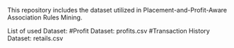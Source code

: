 This repository includes the dataset utilized in Placement-and-Profit-Aware Association Rules Mining.

List of used Dataset: 
#Profit Dataset: profits.csv 
#Transaction History Dataset: retails.csv 

